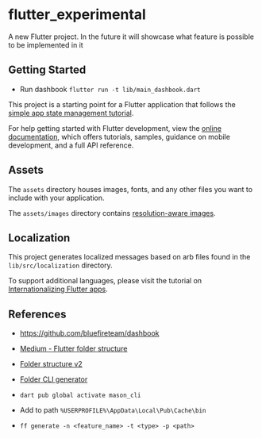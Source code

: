 # flutter_experimental

A new Flutter project.
In the future it will showcase what feature is possible to be implemented in it

## Getting Started

- Run dashbook `flutter run -t lib/main_dashbook.dart`

This project is a starting point for a Flutter application that follows the
[simple app state management
tutorial](https://flutter.dev/to/state-management-sample).

For help getting started with Flutter development, view the
[online documentation](https://docs.flutter.dev), which offers tutorials,
samples, guidance on mobile development, and a full API reference.

## Assets

The `assets` directory houses images, fonts, and any other files you want to
include with your application.

The `assets/images` directory contains [resolution-aware
images](https://flutter.dev/to/resolution-aware-images).

## Localization

This project generates localized messages based on arb files found in
the `lib/src/localization` directory.

To support additional languages, please visit the tutorial on
[Internationalizing Flutter apps](https://flutter.dev/to/internationalization).


## References

- https://github.com/bluefireteam/dashbook

- [Medium - Flutter folder structure](https://medium.com/@logeshgcp/understanding-the-flutter-project-structure-84de4ec3ce5f#:~:text=This%20article%20provides%20a%20very%20basic%20introduction%20to,structure%20to%20better%20align%20with%20your%20specific%20requirements.)

- [Folder structure v2](https://medium.com/flutter-community/scalable-folder-structure-for-flutter-applications-183746bdc320)
- [Folder CLI generator](https://github.com/RyanDsilva/feature_folder_cli)
- `dart pub global activate mason_cli`
- Add to path `%USERPROFILE%\AppData\Local\Pub\Cache\bin`
- `ff generate -n <feature_name> -t <type> -p <path>`